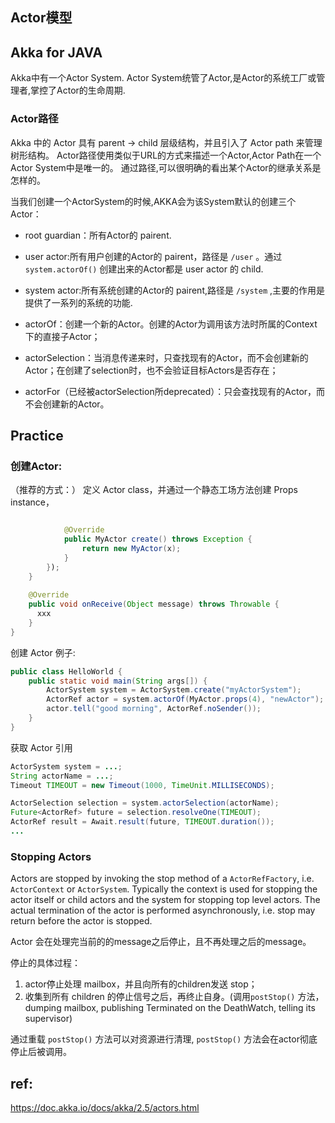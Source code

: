 
## Actor模型

## Akka for JAVA

Akka中有一个Actor System. Actor System统管了Actor,是Actor的系统工厂或管理者,掌控了Actor的生命周期.

### Actor路径

Akka 中的 Actor 具有 parent -> child 层级结构，并且引入了 Actor path 来管理树形结构。
Actor路径使用类似于URL的方式来描述一个Actor,Actor Path在一个Actor System中是唯一的。
通过路径,可以很明确的看出某个Actor的继承关系是怎样的。

当我们创建一个ActorSystem的时候,AKKA会为该System默认的创建三个Actor：
- root guardian：所有Actor的 pairent.
- user actor:所有用户创建的Actor的 pairent，路径是 `/user` 。通过 `system.actorOf()` 创建出来的Actor都是 user actor 的 child.
- system actor:所有系统创建的Actor的 pairent,路径是 `/system` ,主要的作用是提供了一系列的系统的功能.

- actorOf：创建一个新的Actor。创建的Actor为调用该方法时所属的Context下的直接子Actor；
- actorSelection：当消息传递来时，只查找现有的Actor，而不会创建新的Actor；在创建了selection时，也不会验证目标Actors是否存在；
- actorFor（已经被actorSelection所deprecated）：只会查找现有的Actor，而不会创建新的Actor。

## Practice

### 创建Actor: 

（推荐的方式：） 定义 Actor class，并通过一个静态工场方法创建 Props instance，

```java

            @Override
            public MyActor create() throws Exception {
                return new MyActor(x);
            }
        });
    }
    
    @Override
    public void onReceive(Object message) throws Throwable {
      xxx
    }
}
```

创建 Actor 例子:

```java
public class HelloWorld {
    public static void main(String args[]) {
        ActorSystem system = ActorSystem.create("myActorSystem");
        ActorRef actor = system.actorOf(MyActor.props(4), "newActor");
        actor.tell("good morning", ActorRef.noSender());
    }
}
```

获取 Actor 引用

```java
ActorSystem system = ...;
String actorName = ...;
Timeout TIMEOUT = new Timeout(1000, TimeUnit.MILLISECONDS);

ActorSelection selection = system.actorSelection(actorName);
Future<ActorRef> future = selection.resolveOne(TIMEOUT);
ActorRef result = Await.result(future, TIMEOUT.duration());
...
```

### Stopping Actors

Actors are stopped by invoking the stop method of a `ActorRefFactory`, i.e. `ActorContext` or `ActorSystem`. Typically the context is used for stopping the actor itself or child actors and the system for stopping top level actors. The actual termination of the actor is performed asynchronously, i.e. stop may return before the actor is stopped.

Actor 会在处理完当前的的message之后停止，且不再处理之后的message。

停止的具体过程：
1. actor停止处理 mailbox，并且向所有的children发送 stop； 
2. 收集到所有 children 的停止信号之后，再终止自身。(调用`postStop()` 方法，dumping mailbox, publishing Terminated on the DeathWatch, telling its supervisor)

通过重载 `postStop()` 方法可以对资源进行清理, `postStop()` 方法会在actor彻底停止后被调用。

## ref:

https://doc.akka.io/docs/akka/2.5/actors.html


